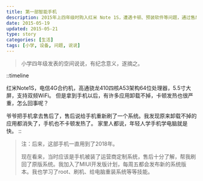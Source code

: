 ```yaml
---
title: 第一部智能手机
description: 2015年上四年级时购入红米 Note 1S，遭遇卡顿、预装软件等问题，通过售后刷机修复，启蒙对于安卓系统的研究，使用至2018年。
date: 2015-05-19
updated: 2015-05-21
type: story
categories: [生活]
tags: [小学, 设备, 问题, 说说]
---
```


> 小学四年级发表的空间说说，有纪念意义，遂摘之。

::timeline
<!-- node 2021年5月19日 -->
红米Note1S，电信4G合约机，高通骁龙410四核A53架构64位处理器，5.5寸大屏，支持双频WiFi。
但是拿到手机以后，有许多应用卸载不掉，卡顿发热也很严重，怎么回事呢？
<!-- node 2021年5月21日 -->
爷爷把手机拿去售后了，售后说给手机重新刷了一个系统。我发现原来卸载不掉的应用都消失了，手机也不卡顿发热了。
家里人都说，年轻人学手机学电脑就是快。
::

> 注：后来，这部手机一直用到了2018年。
>
> 现在看来，当时应该是手机被装了运营商定制系统，售后十分了解，帮我刷回了原版系统。我加入了MIUI开发版计划，每周五都会发布新的系统版本。我也学习了root、刷机、给电脑重装系统等等技能。